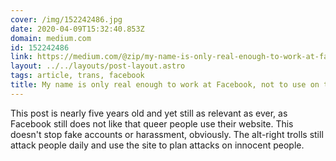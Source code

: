 ```yaml
---
cover: /img/152242486.jpg
date: 2020-04-09T15:32:40.853Z
domain: medium.com
id: 152242486
link: https://medium.com/@zip/my-name-is-only-real-enough-to-work-at-facebook-not-to-use-on-the-site-c37daf3f4b03
layout: ../../layouts/post-layout.astro
tags: article, trans, facebook
title: My name is only real enough to work at Facebook, not to use on the site
---
```


This post is nearly five years old and yet still as relevant as ever, as Facebook still does not like that queer people use their website. This doesn't stop fake accounts or harassment, obviously. The alt-right trolls still attack people daily and use the site to plan attacks on innocent people.
